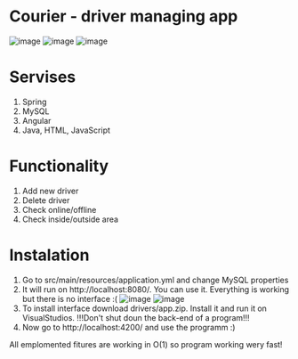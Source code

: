 # Courier - driver managing app
![image](https://user-images.githubusercontent.com/103274300/184724734-4171a956-1a0c-47c0-835b-dc6b6d2b9c02.png)
![image](https://user-images.githubusercontent.com/103274300/184725663-362c1b1a-2964-4981-96dd-80663445217d.png)
![image](https://user-images.githubusercontent.com/103274300/184725685-3c18607b-c122-403f-a081-f000f0d613b7.png)


# Servises
1. Spring
2. MySQL
3. Angular
4. Java, HTML, JavaScript 

# Functionality 
1. Add new driver
3. Delete driver
4. Check online/offline
5. Check inside/outside area

# Instalation

1. Go to src/main/resources/application.yml and change MySQL properties 
2. It will run on http://localhost:8080/. You can use it. Everything is working but there is no interface :(
![image](https://user-images.githubusercontent.com/103274300/184726365-5cdc41cf-d92f-4e01-a05b-0bc3c9758a54.png)
![image](https://user-images.githubusercontent.com/103274300/184726378-7b429270-6050-4d86-b3ea-8079e504159a.png)
3. To install interface download drivers/app.zip. Install it and run it on VisualStudios. !!!Don't shut doun the back-end of a program!!!
4. Now go to http://localhost:4200/ and use the programm :)


All emplomented fitures are working in O(1) so program working wery fast!


